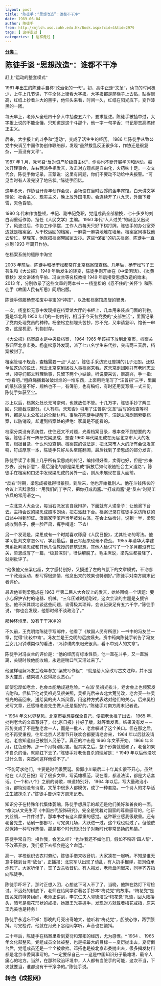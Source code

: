```yaml
---
layout: post
title: "陈徒手：“思想改造”：谁都不干净"
date: 1989-06-04
author: 陈徒手
from: http://mjlsh.usc.cuhk.edu.hk/Book.aspx?cid=4&tid=2979
tags: [ 这样走过 ]
categories: [ 这样走过 ]
---
```


<div style="margin: 15px 10px 10px 0px;">
 <div>
  <span id="ctl00_ContentPlaceHolder1_chapter1_SubjectLabel" style="font-weight:bold;text-decoration:underline;">
   分类：
  </span>
 </div>
 <!--[if gte mso 9]><xml>
 <o:OfficeDocumentSettings>
  <o:AllowPNG/>
 </o:OfficeDocumentSettings>
</xml><![endif]-->
 <!--[if gte mso 9]><xml>
 <w:WordDocument>
  <w:View>Normal</w:View>
  <w:Zoom>0</w:Zoom>
  <w:TrackMoves/>
  <w:TrackFormatting/>
  <w:PunctuationKerning/>
  <w:ValidateAgainstSchemas/>
  <w:SaveIfXMLInvalid>false</w:SaveIfXMLInvalid>
  <w:IgnoreMixedContent>false</w:IgnoreMixedContent>
  <w:AlwaysShowPlaceholderText>false</w:AlwaysShowPlaceholderText>
  <w:DoNotPromoteQF/>
  <w:LidThemeOther>EN-US</w:LidThemeOther>
  <w:LidThemeAsian>JA</w:LidThemeAsian>
  <w:LidThemeComplexScript>X-NONE</w:LidThemeComplexScript>
  <w:Compatibility>
   <w:BreakWrappedTables/>
   <w:SnapToGridInCell/>
   <w:WrapTextWithPunct/>
   <w:UseAsianBreakRules/>
   <w:DontGrowAutofit/>
   <w:SplitPgBreakAndParaMark/>
   <w:EnableOpenTypeKerning/>
   <w:DontFlipMirrorIndents/>
   <w:OverrideTableStyleHps/>
   <w:UseFELayout/>
  </w:Compatibility>
  <m:mathPr>
   <m:mathFont m:val="Cambria Math"/>
   <m:brkBin m:val="before"/>
   <m:brkBinSub m:val="&#45;-"/>
   <m:smallFrac m:val="off"/>
   <m:dispDef/>
   <m:lMargin m:val="0"/>
   <m:rMargin m:val="0"/>
   <m:defJc m:val="centerGroup"/>
   <m:wrapIndent m:val="1440"/>
   <m:intLim m:val="subSup"/>
   <m:naryLim m:val="undOvr"/>
  </m:mathPr></w:WordDocument>
</xml><![endif]-->
 <!--[if gte mso 9]><xml>
 <w:LatentStyles DefLockedState="false" DefUnhideWhenUsed="true"
  DefSemiHidden="true" DefQFormat="false" DefPriority="99"
  LatentStyleCount="276">
  <w:LsdException Locked="false" Priority="0" SemiHidden="false"
   UnhideWhenUsed="false" QFormat="true" Name="Normal"/>
  <w:LsdException Locked="false" Priority="9" SemiHidden="false"
   UnhideWhenUsed="false" QFormat="true" Name="heading 1"/>
  <w:LsdException Locked="false" Priority="9" QFormat="true" Name="heading 2"/>
  <w:LsdException Locked="false" Priority="9" QFormat="true" Name="heading 3"/>
  <w:LsdException Locked="false" Priority="9" QFormat="true" Name="heading 4"/>
  <w:LsdException Locked="false" Priority="9" QFormat="true" Name="heading 5"/>
  <w:LsdException Locked="false" Priority="9" QFormat="true" Name="heading 6"/>
  <w:LsdException Locked="false" Priority="9" QFormat="true" Name="heading 7"/>
  <w:LsdException Locked="false" Priority="9" QFormat="true" Name="heading 8"/>
  <w:LsdException Locked="false" Priority="9" QFormat="true" Name="heading 9"/>
  <w:LsdException Locked="false" Priority="39" Name="toc 1"/>
  <w:LsdException Locked="false" Priority="39" Name="toc 2"/>
  <w:LsdException Locked="false" Priority="39" Name="toc 3"/>
  <w:LsdException Locked="false" Priority="39" Name="toc 4"/>
  <w:LsdException Locked="false" Priority="39" Name="toc 5"/>
  <w:LsdException Locked="false" Priority="39" Name="toc 6"/>
  <w:LsdException Locked="false" Priority="39" Name="toc 7"/>
  <w:LsdException Locked="false" Priority="39" Name="toc 8"/>
  <w:LsdException Locked="false" Priority="39" Name="toc 9"/>
  <w:LsdException Locked="false" Priority="35" QFormat="true" Name="caption"/>
  <w:LsdException Locked="false" Priority="10" SemiHidden="false"
   UnhideWhenUsed="false" QFormat="true" Name="Title"/>
  <w:LsdException Locked="false" Priority="0" Name="Default Paragraph Font"/>
  <w:LsdException Locked="false" Priority="11" SemiHidden="false"
   UnhideWhenUsed="false" QFormat="true" Name="Subtitle"/>
  <w:LsdException Locked="false" Priority="22" SemiHidden="false"
   UnhideWhenUsed="false" QFormat="true" Name="Strong"/>
  <w:LsdException Locked="false" Priority="20" SemiHidden="false"
   UnhideWhenUsed="false" QFormat="true" Name="Emphasis"/>
  <w:LsdException Locked="false" Priority="59" SemiHidden="false"
   UnhideWhenUsed="false" Name="Table Grid"/>
  <w:LsdException Locked="false" UnhideWhenUsed="false" Name="Placeholder Text"/>
  <w:LsdException Locked="false" Priority="1" SemiHidden="false"
   UnhideWhenUsed="false" QFormat="true" Name="No Spacing"/>
  <w:LsdException Locked="false" Priority="60" SemiHidden="false"
   UnhideWhenUsed="false" Name="Light Shading"/>
  <w:LsdException Locked="false" Priority="61" SemiHidden="false"
   UnhideWhenUsed="false" Name="Light List"/>
  <w:LsdException Locked="false" Priority="62" SemiHidden="false"
   UnhideWhenUsed="false" Name="Light Grid"/>
  <w:LsdException Locked="false" Priority="63" SemiHidden="false"
   UnhideWhenUsed="false" Name="Medium Shading 1"/>
  <w:LsdException Locked="false" Priority="64" SemiHidden="false"
   UnhideWhenUsed="false" Name="Medium Shading 2"/>
  <w:LsdException Locked="false" Priority="65" SemiHidden="false"
   UnhideWhenUsed="false" Name="Medium List 1"/>
  <w:LsdException Locked="false" Priority="66" SemiHidden="false"
   UnhideWhenUsed="false" Name="Medium List 2"/>
  <w:LsdException Locked="false" Priority="67" SemiHidden="false"
   UnhideWhenUsed="false" Name="Medium Grid 1"/>
  <w:LsdException Locked="false" Priority="68" SemiHidden="false"
   UnhideWhenUsed="false" Name="Medium Grid 2"/>
  <w:LsdException Locked="false" Priority="69" SemiHidden="false"
   UnhideWhenUsed="false" Name="Medium Grid 3"/>
  <w:LsdException Locked="false" Priority="70" SemiHidden="false"
   UnhideWhenUsed="false" Name="Dark List"/>
  <w:LsdException Locked="false" Priority="71" SemiHidden="false"
   UnhideWhenUsed="false" Name="Colorful Shading"/>
  <w:LsdException Locked="false" Priority="72" SemiHidden="false"
   UnhideWhenUsed="false" Name="Colorful List"/>
  <w:LsdException Locked="false" Priority="73" SemiHidden="false"
   UnhideWhenUsed="false" Name="Colorful Grid"/>
  <w:LsdException Locked="false" Priority="60" SemiHidden="false"
   UnhideWhenUsed="false" Name="Light Shading Accent 1"/>
  <w:LsdException Locked="false" Priority="61" SemiHidden="false"
   UnhideWhenUsed="false" Name="Light List Accent 1"/>
  <w:LsdException Locked="false" Priority="62" SemiHidden="false"
   UnhideWhenUsed="false" Name="Light Grid Accent 1"/>
  <w:LsdException Locked="false" Priority="63" SemiHidden="false"
   UnhideWhenUsed="false" Name="Medium Shading 1 Accent 1"/>
  <w:LsdException Locked="false" Priority="64" SemiHidden="false"
   UnhideWhenUsed="false" Name="Medium Shading 2 Accent 1"/>
  <w:LsdException Locked="false" Priority="65" SemiHidden="false"
   UnhideWhenUsed="false" Name="Medium List 1 Accent 1"/>
  <w:LsdException Locked="false" UnhideWhenUsed="false" Name="Revision"/>
  <w:LsdException Locked="false" Priority="34" SemiHidden="false"
   UnhideWhenUsed="false" QFormat="true" Name="List Paragraph"/>
  <w:LsdException Locked="false" Priority="29" SemiHidden="false"
   UnhideWhenUsed="false" QFormat="true" Name="Quote"/>
  <w:LsdException Locked="false" Priority="30" SemiHidden="false"
   UnhideWhenUsed="false" QFormat="true" Name="Intense Quote"/>
  <w:LsdException Locked="false" Priority="66" SemiHidden="false"
   UnhideWhenUsed="false" Name="Medium List 2 Accent 1"/>
  <w:LsdException Locked="false" Priority="67" SemiHidden="false"
   UnhideWhenUsed="false" Name="Medium Grid 1 Accent 1"/>
  <w:LsdException Locked="false" Priority="68" SemiHidden="false"
   UnhideWhenUsed="false" Name="Medium Grid 2 Accent 1"/>
  <w:LsdException Locked="false" Priority="69" SemiHidden="false"
   UnhideWhenUsed="false" Name="Medium Grid 3 Accent 1"/>
  <w:LsdException Locked="false" Priority="70" SemiHidden="false"
   UnhideWhenUsed="false" Name="Dark List Accent 1"/>
  <w:LsdException Locked="false" Priority="71" SemiHidden="false"
   UnhideWhenUsed="false" Name="Colorful Shading Accent 1"/>
  <w:LsdException Locked="false" Priority="72" SemiHidden="false"
   UnhideWhenUsed="false" Name="Colorful List Accent 1"/>
  <w:LsdException Locked="false" Priority="73" SemiHidden="false"
   UnhideWhenUsed="false" Name="Colorful Grid Accent 1"/>
  <w:LsdException Locked="false" Priority="60" SemiHidden="false"
   UnhideWhenUsed="false" Name="Light Shading Accent 2"/>
  <w:LsdException Locked="false" Priority="61" SemiHidden="false"
   UnhideWhenUsed="false" Name="Light List Accent 2"/>
  <w:LsdException Locked="false" Priority="62" SemiHidden="false"
   UnhideWhenUsed="false" Name="Light Grid Accent 2"/>
  <w:LsdException Locked="false" Priority="63" SemiHidden="false"
   UnhideWhenUsed="false" Name="Medium Shading 1 Accent 2"/>
  <w:LsdException Locked="false" Priority="64" SemiHidden="false"
   UnhideWhenUsed="false" Name="Medium Shading 2 Accent 2"/>
  <w:LsdException Locked="false" Priority="65" SemiHidden="false"
   UnhideWhenUsed="false" Name="Medium List 1 Accent 2"/>
  <w:LsdException Locked="false" Priority="66" SemiHidden="false"
   UnhideWhenUsed="false" Name="Medium List 2 Accent 2"/>
  <w:LsdException Locked="false" Priority="67" SemiHidden="false"
   UnhideWhenUsed="false" Name="Medium Grid 1 Accent 2"/>
  <w:LsdException Locked="false" Priority="68" SemiHidden="false"
   UnhideWhenUsed="false" Name="Medium Grid 2 Accent 2"/>
  <w:LsdException Locked="false" Priority="69" SemiHidden="false"
   UnhideWhenUsed="false" Name="Medium Grid 3 Accent 2"/>
  <w:LsdException Locked="false" Priority="70" SemiHidden="false"
   UnhideWhenUsed="false" Name="Dark List Accent 2"/>
  <w:LsdException Locked="false" Priority="71" SemiHidden="false"
   UnhideWhenUsed="false" Name="Colorful Shading Accent 2"/>
  <w:LsdException Locked="false" Priority="72" SemiHidden="false"
   UnhideWhenUsed="false" Name="Colorful List Accent 2"/>
  <w:LsdException Locked="false" Priority="73" SemiHidden="false"
   UnhideWhenUsed="false" Name="Colorful Grid Accent 2"/>
  <w:LsdException Locked="false" Priority="60" SemiHidden="false"
   UnhideWhenUsed="false" Name="Light Shading Accent 3"/>
  <w:LsdException Locked="false" Priority="61" SemiHidden="false"
   UnhideWhenUsed="false" Name="Light List Accent 3"/>
  <w:LsdException Locked="false" Priority="62" SemiHidden="false"
   UnhideWhenUsed="false" Name="Light Grid Accent 3"/>
  <w:LsdException Locked="false" Priority="63" SemiHidden="false"
   UnhideWhenUsed="false" Name="Medium Shading 1 Accent 3"/>
  <w:LsdException Locked="false" Priority="64" SemiHidden="false"
   UnhideWhenUsed="false" Name="Medium Shading 2 Accent 3"/>
  <w:LsdException Locked="false" Priority="65" SemiHidden="false"
   UnhideWhenUsed="false" Name="Medium List 1 Accent 3"/>
  <w:LsdException Locked="false" Priority="66" SemiHidden="false"
   UnhideWhenUsed="false" Name="Medium List 2 Accent 3"/>
  <w:LsdException Locked="false" Priority="67" SemiHidden="false"
   UnhideWhenUsed="false" Name="Medium Grid 1 Accent 3"/>
  <w:LsdException Locked="false" Priority="68" SemiHidden="false"
   UnhideWhenUsed="false" Name="Medium Grid 2 Accent 3"/>
  <w:LsdException Locked="false" Priority="69" SemiHidden="false"
   UnhideWhenUsed="false" Name="Medium Grid 3 Accent 3"/>
  <w:LsdException Locked="false" Priority="70" SemiHidden="false"
   UnhideWhenUsed="false" Name="Dark List Accent 3"/>
  <w:LsdException Locked="false" Priority="71" SemiHidden="false"
   UnhideWhenUsed="false" Name="Colorful Shading Accent 3"/>
  <w:LsdException Locked="false" Priority="72" SemiHidden="false"
   UnhideWhenUsed="false" Name="Colorful List Accent 3"/>
  <w:LsdException Locked="false" Priority="73" SemiHidden="false"
   UnhideWhenUsed="false" Name="Colorful Grid Accent 3"/>
  <w:LsdException Locked="false" Priority="60" SemiHidden="false"
   UnhideWhenUsed="false" Name="Light Shading Accent 4"/>
  <w:LsdException Locked="false" Priority="61" SemiHidden="false"
   UnhideWhenUsed="false" Name="Light List Accent 4"/>
  <w:LsdException Locked="false" Priority="62" SemiHidden="false"
   UnhideWhenUsed="false" Name="Light Grid Accent 4"/>
  <w:LsdException Locked="false" Priority="63" SemiHidden="false"
   UnhideWhenUsed="false" Name="Medium Shading 1 Accent 4"/>
  <w:LsdException Locked="false" Priority="64" SemiHidden="false"
   UnhideWhenUsed="false" Name="Medium Shading 2 Accent 4"/>
  <w:LsdException Locked="false" Priority="65" SemiHidden="false"
   UnhideWhenUsed="false" Name="Medium List 1 Accent 4"/>
  <w:LsdException Locked="false" Priority="66" SemiHidden="false"
   UnhideWhenUsed="false" Name="Medium List 2 Accent 4"/>
  <w:LsdException Locked="false" Priority="67" SemiHidden="false"
   UnhideWhenUsed="false" Name="Medium Grid 1 Accent 4"/>
  <w:LsdException Locked="false" Priority="68" SemiHidden="false"
   UnhideWhenUsed="false" Name="Medium Grid 2 Accent 4"/>
  <w:LsdException Locked="false" Priority="69" SemiHidden="false"
   UnhideWhenUsed="false" Name="Medium Grid 3 Accent 4"/>
  <w:LsdException Locked="false" Priority="70" SemiHidden="false"
   UnhideWhenUsed="false" Name="Dark List Accent 4"/>
  <w:LsdException Locked="false" Priority="71" SemiHidden="false"
   UnhideWhenUsed="false" Name="Colorful Shading Accent 4"/>
  <w:LsdException Locked="false" Priority="72" SemiHidden="false"
   UnhideWhenUsed="false" Name="Colorful List Accent 4"/>
  <w:LsdException Locked="false" Priority="73" SemiHidden="false"
   UnhideWhenUsed="false" Name="Colorful Grid Accent 4"/>
  <w:LsdException Locked="false" Priority="60" SemiHidden="false"
   UnhideWhenUsed="false" Name="Light Shading Accent 5"/>
  <w:LsdException Locked="false" Priority="61" SemiHidden="false"
   UnhideWhenUsed="false" Name="Light List Accent 5"/>
  <w:LsdException Locked="false" Priority="62" SemiHidden="false"
   UnhideWhenUsed="false" Name="Light Grid Accent 5"/>
  <w:LsdException Locked="false" Priority="63" SemiHidden="false"
   UnhideWhenUsed="false" Name="Medium Shading 1 Accent 5"/>
  <w:LsdException Locked="false" Priority="64" SemiHidden="false"
   UnhideWhenUsed="false" Name="Medium Shading 2 Accent 5"/>
  <w:LsdException Locked="false" Priority="65" SemiHidden="false"
   UnhideWhenUsed="false" Name="Medium List 1 Accent 5"/>
  <w:LsdException Locked="false" Priority="66" SemiHidden="false"
   UnhideWhenUsed="false" Name="Medium List 2 Accent 5"/>
  <w:LsdException Locked="false" Priority="67" SemiHidden="false"
   UnhideWhenUsed="false" Name="Medium Grid 1 Accent 5"/>
  <w:LsdException Locked="false" Priority="68" SemiHidden="false"
   UnhideWhenUsed="false" Name="Medium Grid 2 Accent 5"/>
  <w:LsdException Locked="false" Priority="69" SemiHidden="false"
   UnhideWhenUsed="false" Name="Medium Grid 3 Accent 5"/>
  <w:LsdException Locked="false" Priority="70" SemiHidden="false"
   UnhideWhenUsed="false" Name="Dark List Accent 5"/>
  <w:LsdException Locked="false" Priority="71" SemiHidden="false"
   UnhideWhenUsed="false" Name="Colorful Shading Accent 5"/>
  <w:LsdException Locked="false" Priority="72" SemiHidden="false"
   UnhideWhenUsed="false" Name="Colorful List Accent 5"/>
  <w:LsdException Locked="false" Priority="73" SemiHidden="false"
   UnhideWhenUsed="false" Name="Colorful Grid Accent 5"/>
  <w:LsdException Locked="false" Priority="60" SemiHidden="false"
   UnhideWhenUsed="false" Name="Light Shading Accent 6"/>
  <w:LsdException Locked="false" Priority="61" SemiHidden="false"
   UnhideWhenUsed="false" Name="Light List Accent 6"/>
  <w:LsdException Locked="false" Priority="62" SemiHidden="false"
   UnhideWhenUsed="false" Name="Light Grid Accent 6"/>
  <w:LsdException Locked="false" Priority="63" SemiHidden="false"
   UnhideWhenUsed="false" Name="Medium Shading 1 Accent 6"/>
  <w:LsdException Locked="false" Priority="64" SemiHidden="false"
   UnhideWhenUsed="false" Name="Medium Shading 2 Accent 6"/>
  <w:LsdException Locked="false" Priority="65" SemiHidden="false"
   UnhideWhenUsed="false" Name="Medium List 1 Accent 6"/>
  <w:LsdException Locked="false" Priority="66" SemiHidden="false"
   UnhideWhenUsed="false" Name="Medium List 2 Accent 6"/>
  <w:LsdException Locked="false" Priority="67" SemiHidden="false"
   UnhideWhenUsed="false" Name="Medium Grid 1 Accent 6"/>
  <w:LsdException Locked="false" Priority="68" SemiHidden="false"
   UnhideWhenUsed="false" Name="Medium Grid 2 Accent 6"/>
  <w:LsdException Locked="false" Priority="69" SemiHidden="false"
   UnhideWhenUsed="false" Name="Medium Grid 3 Accent 6"/>
  <w:LsdException Locked="false" Priority="70" SemiHidden="false"
   UnhideWhenUsed="false" Name="Dark List Accent 6"/>
  <w:LsdException Locked="false" Priority="71" SemiHidden="false"
   UnhideWhenUsed="false" Name="Colorful Shading Accent 6"/>
  <w:LsdException Locked="false" Priority="72" SemiHidden="false"
   UnhideWhenUsed="false" Name="Colorful List Accent 6"/>
  <w:LsdException Locked="false" Priority="73" SemiHidden="false"
   UnhideWhenUsed="false" Name="Colorful Grid Accent 6"/>
  <w:LsdException Locked="false" Priority="19" SemiHidden="false"
   UnhideWhenUsed="false" QFormat="true" Name="Subtle Emphasis"/>
  <w:LsdException Locked="false" Priority="21" SemiHidden="false"
   UnhideWhenUsed="false" QFormat="true" Name="Intense Emphasis"/>
  <w:LsdException Locked="false" Priority="31" SemiHidden="false"
   UnhideWhenUsed="false" QFormat="true" Name="Subtle Reference"/>
  <w:LsdException Locked="false" Priority="32" SemiHidden="false"
   UnhideWhenUsed="false" QFormat="true" Name="Intense Reference"/>
  <w:LsdException Locked="false" Priority="33" SemiHidden="false"
   UnhideWhenUsed="false" QFormat="true" Name="Book Title"/>
  <w:LsdException Locked="false" Priority="37" Name="Bibliography"/>
  <w:LsdException Locked="false" Priority="39" QFormat="true" Name="TOC Heading"/>
 </w:LatentStyles>
</xml><![endif]-->
 <!--[if gte mso 10]>
<style>
 /* Style Definitions */
table.MsoNormalTable
	{mso-style-name:"Table Normal";
	mso-tstyle-rowband-size:0;
	mso-tstyle-colband-size:0;
	mso-style-noshow:yes;
	mso-style-priority:99;
	mso-style-parent:"";
	mso-padding-alt:0in 5.4pt 0in 5.4pt;
	mso-para-margin:0in;
	mso-para-margin-bottom:.0001pt;
	mso-pagination:widow-orphan;
	font-size:10.0pt;
	font-family:"Times New Roman";}
</style>
<![endif]-->
 <!--StartFragment-->
 <p class="MsoNormal">
  <o:p>
   <b>
    <font size="5">
    </font>
   </b>
  </o:p>
 </p>
 <p class="MsoNormal">
  <font size="5">
   <b>
   </b>
   <b>
    <span lang="ZH-CN" style="font-family: 宋体;">
     陈徒手谈
    </span>
   </b>
   <b>
    <span lang="ZH-CN" style="font-family: 宋体;">
     “思想改造”：谁都不干净
    </span>
   </b>
  </font>
 </p>
 <p class="MsoNormal">
  <span style="font-family: 宋体;">
   赶上“运动的整套模式”
  </span>
 </p>
 <p class="MsoNormal">
  <o:p>
  </o:p>
 </p>
 <p class="MsoNormal">
  1961
  <span lang="ZH-CN" style='font-family:宋体;mso-ascii-font-family:
"Times New Roman"'>
   年出生的陈徒手自称“政治化的一代”。初、高中正逢“文革”，读书的时间极少，上午上几节课，下午全体上街看大字报。大字报都是爬梯子上去贴，贴得很高，红纸上抄着斗大的黑字，他仰头来看，时间一久，红纸在阳光底下，变作漆黑的一团。
  </span>
  <o:p>
  </o:p>
 </p>
 <p class="MsoNormal">
  <span lang="ZH-CN" style='font-family:宋体;mso-ascii-font-family:
"Times New Roman"'>
   每天早上，老师从全班四十多人中抽查五六个，要求复述。陈徒手被抽中过，大字报上说的不能全懂，只知道是这个斗那个，他一字一句学舌：书记廖志高搞修正主义。
  </span>
  <o:p>
  </o:p>
 </p>
 <p class="MsoNormal">
  <span lang="ZH-CN" style='font-family:宋体;mso-ascii-font-family:
"Times New Roman"'>
   后来，大字报上的斗争和“运动”，变成了活生生的经历。
  </span>
  1986
  <span lang="ZH-CN" style='font-family:宋体;mso-ascii-font-family:"Times New Roman"'>
   年陈徒手从致公党中央调至中国作协创作联络部，发现“虽然拨乱反正很多年，作协还是很复杂，一直没有太平”。
  </span>
  <o:p>
  </o:p>
 </p>
 <p class="MsoNormal">
  1987
  <span lang="ZH-CN" style='font-family:宋体;mso-ascii-font-family:
"Times New Roman"'>
   年
  </span>
  1
  <span lang="ZH-CN" style='font-family:宋体;mso-ascii-font-family:
"Times New Roman"'>
   月，党号召“反对资产阶级自由化”，作协也不断开展学习和运动。每次开理事会，左右两派争相发言，攻击对方观点是自由化，火药味十足。一次文代会，陈徒手做记录，王蒙说：这里有问题，你们不要动不动给中央报警。“可见当时有人没完没了地告状。”陈徒手回忆。
  </span>
  <o:p>
  </o:p>
 </p>
 <p class="MsoNormal">
  <span lang="ZH-CN" style='font-family:宋体;mso-ascii-font-family:
"Times New Roman"'>
   这年冬天，作协召开青年创作会议，会场设在当时西郊的金丰宾馆。白天讲文学理论：社会主义、现实主义，晚上放外国电影。会连续开了八九天，外面下着雪，天色昏暗。
  </span>
  <o:p>
  </o:p>
 </p>
 <p class="MsoNormal">
  1980
  <span lang="ZH-CN" style='font-family:宋体;mso-ascii-font-family:
"Times New Roman"'>
   年代末作协整顿，书记、副书记免职，党组成员全部撤换，七十多岁的刘白羽重返作协，担任《人民文学》主编。
  </span>
  1950
  <span lang="ZH-CN" style='font-family:宋体;mso-ascii-font-family:"Times New Roman"'>
   年代“人人过关”的局面又出现了，风波过后，作协工作停摆，工作人员每天只好下棋打牌。陈徒手的办公室旁边就是档案室，从干校运回的档案，一麻袋一麻袋地堆在墙角。档案室同事找他去帮忙，整理完，他就把档案带回家去抄。这些“保密”的机关档案，陈徒手一直抄到
  </span>
  1993
  <span lang="ZH-CN" style='font-family:宋体;mso-ascii-font-family:"Times New Roman"'>
   年离开作协。
  </span>
  <o:p>
  </o:p>
 </p>
 <p class="MsoNormal">
  <span lang="ZH-CN" style='font-family:宋体;mso-ascii-font-family:
"Times New Roman"'>
   在档案系统的缝隙中淘宝
  </span>
  <o:p>
  </o:p>
 </p>
 <p class="MsoNormal">
  2003
  <span lang="ZH-CN" style='font-family:宋体;mso-ascii-font-family:
"Times New Roman"'>
   年前后，陈徒手和杨奎松都常在北京档案馆查档。几年后，杨奎松写了王芸生和《大公报》
  </span>
  1949
  <span lang="ZH-CN" style='font-family:宋体;mso-ascii-font-family:"Times New Roman"'>
   年后发生的转变，陈徒手则开始在《中堂闲话》、《炎黄春秋》发文讲述俞平伯、冯友兰等名校教授
  </span>
  1949
  <span lang="ZH-CN" style='font-family:宋体;mso-ascii-font-family:"Times New Roman"'>
   年后接受思想改造的始末。
  </span>
  2013
  <span lang="ZH-CN" style='font-family:宋体;mso-ascii-font-family:"Times New Roman"'>
   年，分别收录了这些文章的两本书－－杨奎松的《忍不住的“关怀”》和陈徒手《故国人民有所思》同期出版。
  </span>
  <o:p>
  </o:p>
 </p>
 <p class="MsoNormal">
  <span lang="ZH-CN" style='font-family:宋体;mso-ascii-font-family:
"Times New Roman"'>
   陈徒手佩服杨奎松废中寻宝的“神技”，以及和档案馆周旋的智勇。
  </span>
  <o:p>
  </o:p>
 </p>
 <p class="MsoNormal">
  <span lang="ZH-CN" style='font-family:宋体;mso-ascii-font-family:
"Times New Roman"'>
   一次，杨奎松无意中发现摆在档案馆大厅的书柜上，几本用来装点门面的刊物，竟是华北局
  </span>
  1950
  <span lang="ZH-CN" style='font-family:宋体;mso-ascii-font-family:"Times New Roman"'>
   年代的一份内刊，相当于今天各党委的“支部生活”，里面记录了党内处理党员的种种。杨奎松立刻埋头苦抄，抄不完，又申请复印，馆长一审查，这是机密，刊物封存。
  </span>
  <o:p>
  </o:p>
 </p>
 <p class="MsoNormal">
  <span lang="ZH-CN" style='font-family:宋体;mso-ascii-font-family:
"Times New Roman"'>
   《大公报》档案原本是中央级档案，
  </span>
  1964-1965
  <span lang="ZH-CN" style='font-family:宋体;mso-ascii-font-family:"Times New Roman"'>
   年该报下放到北京市，档案关系归至北京市委。杨奎松意外发现，派了七八名学生来代抄，突击两三天后，档案被封了。
  </span>
  <o:p>
  </o:p>
 </p>
 <p class="MsoNormal">
  <span lang="ZH-CN" style='font-family:宋体;mso-ascii-font-family:
"Times New Roman"'>
   档案管理不规范，查档需要一点“人品”。陈徒手采访完汪曾祺的儿子汪朗，还缺单位这边的说法，想去北京京剧团找人事档案来看。这天京剧团刚好有老同志去世，领导们都去料理后事，只留下两个小姑娘，听说要采访，很高兴，手一指：“你看吧。”粗麻绳捆着破破烂烂的一堆东西，上面用毛笔写了“汪曾祺”三字，里面的纸张质量不好，规格也不一，有簿册，也有稿纸，有时还用复写纸一式三份，陈徒手如获至宝。
  </span>
  <o:p>
  </o:p>
 </p>
 <p class="MsoNormal">
  <span lang="ZH-CN" style='font-family:宋体;mso-ascii-font-family:
"Times New Roman"'>
   抄上以后，档案处处长无可奈何，也就放任不管。十几万字，陈徒手抄了两三回，只能截取部分。《人有病，天知否》引用了汪曾祺“文革”后写的检查等材料，都是从未公布过的全新材料。事后在陈徒手提醒下，汪朗去京剧团索要档案，以防销毁，却遭到档案处的拒绝：家属是不能看的。
  </span>
  <o:p>
  </o:p>
 </p>
 <p class="MsoNormal">
  <span lang="ZH-CN" style='font-family:宋体;mso-ascii-font-family:
"Times New Roman"'>
   档案分类没有系统性，往往还文不对题，光看档案目录，根本查不到想要的内容。陈徒手有一阵研究梁思成，想查
  </span>
  1960
  <span lang="ZH-CN" style='font-family:宋体;mso-ascii-font-family:"Times New Roman"'>
   年代梁思成在历届北京市人大的发言，根据目录，什么也没查到。档案馆的做法是：把北京市人大的所有会议发言稿，钉成厚厚一本，陈徒手只好从头至尾翻阅，最后找到了梁思成的部分发言。
  </span>
  <o:p>
  </o:p>
 </p>
 <p class="MsoNormal">
  <span lang="ZH-CN" style='font-family:宋体;mso-ascii-font-family:
"Times New Roman"'>
   陈徒手读了市面上几乎所有梁思成的传记，编排得好看，卖得也好，但是“抄来抄去，没有新意”，最后强化的都是梁思成“解放后如何跟随社会主义道路”。陈徒手在档案和口述中发现梁思成的另外一面，则从未展现在世人面前。
  </span>
  <o:p>
  </o:p>
 </p>
 <p class="MsoNormal">
  <span lang="ZH-CN" style='font-family:宋体;mso-ascii-font-family:
"Times New Roman"'>
   “反右”时期，梁思成被批得很狼狈，到后来，他也开始批别人。他在斗钱伟长的会议上言辞激烈：“用我们的丁字尺，把你打成肉酱。”“打成肉酱”是“反右”时期工农兵的常用语之一。
  </span>
  <o:p>
  </o:p>
 </p>
 <p class="MsoNormal">
  <span lang="ZH-CN" style='font-family:宋体;mso-ascii-font-family:
"Times New Roman"'>
   一次北京人大会议，每当右派发言自我辩护，下面就有人递条子：让他滚下台去。主持会议的梁思成照本朗读，把右派赶下台。档案记录在陈徒手采访所获的口述中得到印证。漫画家李滨声当年被划右派，在会上做检讨，说到一半，梁思成收到条子，便一脸严肃，挥手喝道：下去！
  </span>
  <o:p>
  </o:p>
 </p>
 <p class="MsoNormal">
  <span lang="ZH-CN" style='font-family:宋体;mso-ascii-font-family:
"Times New Roman"'>
   另一个发现是，梁思成有一个时期喜欢琢磨《人民日报》，尤其社论的写法。他学习批判文章怎么写，学到最后，自己写起来也毫不费劲。
  </span>
  1955
  <span lang="ZH-CN" style='font-family:宋体;mso-ascii-font-family:"Times New Roman"'>
   年清华大学建筑系批判梁思成和其他几位教授的建筑思想，其他人检讨写了一个多月都没有过关，梁思成写了一篇，“极其深刻”，很快解脱了。毛主席说，梁先生都投降了，就别批评了。
  </span>
  <o:p>
  </o:p>
 </p>
 <p class="MsoNormal">
  <span lang="ZH-CN" style='font-family:宋体;mso-ascii-font-family:
"Times New Roman"'>
   “他像他父亲梁启超，文字感特别好，又摸透了左的气氛下的文章模式，不论哪一个政治运动，都写得很煽情，他念出来的效果也特别好。”陈徒手对南方周末记者评价。
  </span>
  <o:p>
  </o:p>
 </p>
 <p class="MsoNormal">
  <span lang="ZH-CN" style='font-family:宋体;mso-ascii-font-family:
"Times New Roman"'>
   最近他查到梁思成在
  </span>
  1963
  <span lang="ZH-CN" style='font-family:
宋体;mso-ascii-font-family:"Times New Roman"'>
   年第二届人大会议上的发言，始终围绕一个话题：要小心保护农村的电器、机械。“三年困难时期刚过，这次会议的主题是支援农业。他不厌其烦地谈这些问题，谈得极其琐碎，会议记录足有五六千字，”陈徒手说，“你也会发现，他那时候不谈政治了。”
  </span>
  <o:p>
  </o:p>
 </p>
 <p class="MsoNormal">
  <span lang="ZH-CN" style='font-family:宋体;mso-ascii-font-family:
"Times New Roman"'>
   那种环境里，没有干干净净的
  </span>
  <o:p>
  </o:p>
 </p>
 <p class="MsoNormal">
  <span lang="ZH-CN" style='font-family:宋体;mso-ascii-font-family:
"Times New Roman"'>
   不久前，王克明给陈徒手写邮件，他看了《故国人民有所思》一书中的冯友兰一章，觉得“比较中肯”。冯友兰是王克明的远房姨夫。资中筠向陈徒手转告了冯友兰女儿冯钟璞类似的看法，“冯钟璞向来眼光很高，看不中别人的文章”。
  </span>
  <o:p>
  </o:p>
 </p>
 <p class="MsoNormal">
  <span lang="ZH-CN" style='font-family:宋体;mso-ascii-font-family:
"Times New Roman"'>
   陈徒手对冯友兰的评价是：“他的经历有标本性质，他一直在斗争，又一直游离，关键时候他能收缩，永远是喘口气又活过来了。”
  </span>
  <o:p>
  </o:p>
 </p>
 <p class="MsoNormal">
  <span lang="ZH-CN" style='font-family:宋体;mso-ascii-font-family:
"Times New Roman"'>
   他这样理解冯友兰晚年参加“梁效写作组”：“就是给人家改写古文注释，并不是多大罪恶，结果被人说得那么恶心。”
  </span>
  <o:p>
  </o:p>
 </p>
 <p class="MsoNormal">
  <span lang="ZH-CN" style='font-family:宋体;mso-ascii-font-family:
"Times New Roman"'>
   即使忠厚如老舍，也会本能地规避危险。“‘右派’吴祖光挨斗，老舍会上也频繁发言附和。但私下他对吴祖光又很关照，吴祖光后来去北大荒劳改，老舍买一些吴祖光的画回来，送给吴的夫人新凤霞，用这种方式表达对他们的关心。后来吴祖光写文章，还感慨老舍先生做人还是挺好的。”陈徒手对南方周末记者说。
  </span>
  <o:p>
  </o:p>
 </p>
 <p class="MsoNormal">
  <span lang="ZH-CN" style='font-family:宋体;mso-ascii-font-family:
"Times New Roman"'>
   “
  </span>
  1964
  <span lang="ZH-CN" style='font-family:宋体;
mso-ascii-font-family:"Times New Roman"'>
   年文化界整风，北京市委想要保全自己，便把老舍推了出去。
  </span>
  1965
  <span lang="ZH-CN" style='font-family:宋体;mso-ascii-font-family:"Times New Roman"'>
   年，批判老舍的文章写好了，《北京日报》排好了版，就等着发表。结果没有发－－形势变成了不是整老舍一人，而是一批人，老舍躲过了这个关口。但在那之后，他不再受重视，往年北京人艺春节开联欢会都要请老舍来，
  </span>
  1964
  <span lang="ZH-CN" style='font-family:宋体;mso-ascii-font-family:"Times New Roman"'>
   年以后就没请他。老舍知道自己被划入另册了。真正的冲击是
  </span>
  1966
  <span lang="ZH-CN" style='font-family:宋体;mso-ascii-font-family:"Times New Roman"'>
   年文革开始。
  </span>
  1966
  <span lang="ZH-CN" style='font-family:宋体;mso-ascii-font-family:"Times New Roman"'>
   年
  </span>
  8
  <span lang="ZH-CN" style='font-family:宋体;mso-ascii-font-family:"Times New Roman"'>
   月，红色恐怖，那一个月特别厉害。但其实之后，整个形势就缓和了。老舍如果不自杀的话，就能扛下去了。”陈徒手对老舍自杀的理解是：“
  </span>
  1949
  <span lang="ZH-CN" style='font-family:宋体;mso-ascii-font-family:"Times New Roman"'>
   年以后他没吃过什么苦，突然间这样他受不了。”
  </span>
  <o:p>
  </o:p>
 </p>
 <p class="MsoNormal">
  <span lang="ZH-CN" style='font-family:宋体;mso-ascii-font-family:
"Times New Roman"'>
   “不能苛求他们，主要是时代很荒诞。像郭小川最后二十年其实很不开心，虽然他在《人民日报》写了很多文章，写英雄模范，现在看，都没法读，都是大话套话。《一个和八个》之前的诗歌，味道特别好，
  </span>
  1964
  <span lang="ZH-CN" style='font-family:宋体;mso-ascii-font-family:"Times New Roman"'>
   年以后，写大量政治小诗，都特别没有诗意，文革中很多人都模仿，成了一种套路。一个诗人的才华活生生被抹杀了。”陈徒手告诉南方周末记者。
  </span>
  <o:p>
  </o:p>
 </p>
 <p class="MsoNormal">
  <span lang="ZH-CN" style='font-family:宋体;mso-ascii-font-family:
"Times New Roman"'>
   知识分子在特殊年代集体萎缩，陈徒手想展示的却还是他们美好和善良的一面。“像沈从文先生写《中国古代服饰研究》，完全是凭着对国家的尊重感写的。他研究丝绸，一件件过手，那本书才有这么厚重的感觉。这种职业感我很敬重。还有老舍先生，话剧一部部写，写完演几场，大跃进一过，这个戏也就过了。但他依然保持一种写作热情，那是那个时代知识分子对新时代非常昂扬的热情。”
  </span>
  <o:p>
  </o:p>
 </p>
 <p class="MsoNormal">
  <span lang="ZH-CN" style='font-family:宋体;mso-ascii-font-family:
"Times New Roman"'>
   陈徒手常自问：换作我，会怎么样？“也许我还不如他们，假如不粉碎‘四人帮’，不改革开放，我们接下去都会是这个命运。”
  </span>
  <o:p>
  </o:p>
 </p>
 <p class="MsoNormal">
  <span lang="ZH-CN" style='font-family:宋体;mso-ascii-font-family:
"Times New Roman"'>
   高一，学校组织去农村劳动，陈徒手借来收音机，大家凑在一起听。不知是谁无意中拨到台湾“敌台”，正播报：北京军队出现了动乱，有人扔手榴弹，把刘伯承炸死了。大家听傻了，忘了去关收音机。有人揭发，老师盘问起来，同学齐齐指向陈徒手。
  </span>
  <o:p>
  </o:p>
 </p>
 <p class="MsoNormal">
  <span lang="ZH-CN" style='font-family:宋体;mso-ascii-font-family:
"Times New Roman"'>
   陈徒手吓坏了，那时正想入团，心想这下可入不了了。当晚，他趴在路灯下写检讨。不远处的树底下，老师在给同学讲著名手抄本“梅花党”的故事。“梅花党”是国民党的特务组织，老师正讲到，李宗仁夫人郭德洁受“梅花党”派遣，回大陆接头，暗号是梅花形状的戒指，她跟王光美握手，发现对方就戴着梅花戒指，原来王光美也是特务！
  </span>
  <o:p>
  </o:p>
 </p>
 <p class="MsoNormal">
  <span lang="ZH-CN" style='font-family:宋体;mso-ascii-font-family:
"Times New Roman"'>
   陈徒手永远忘不掉：那晚的月亮出奇地大，他听着“梅花党”，胆战心惊，两手颤抖。写完检讨，他就在月光下念给同学听，声音也在颤抖。
  </span>
  <o:p>
  </o:p>
 </p>
 <p class="MsoNormal">
  <span lang="ZH-CN" style='font-family:宋体;mso-ascii-font-family:
"Times New Roman"'>
   三十年后，陈徒手在档案里看到夏衍和邓拓的经历，尤为感慨。“
  </span>
  1964
  <span lang="ZH-CN" style='font-family:宋体;mso-ascii-font-family:"Times New Roman"'>
   、
  </span>
  1965
  <span lang="ZH-CN" style='font-family:宋体;mso-ascii-font-family:"Times New Roman"'>
   年文化部整风，党组成员全体被整，也是把最大的目标－－夏衍抛出去，夏衍倒台后，党组成员还是一个个被收拾。邓拓也是被北京市委抛出去，很多揭发材料都是北京市委同事写的。“一定要保自己－－这是中国知识分子最难堪、最令人痛心的地方。当然，在那种政治环境中，人人都有当脏手的可能，这次不当，下次就要当，谁都没有干干净净的。”陈徒手说。
  </span>
  <o:p>
  </o:p>
 </p>
 <p class="MsoNormal">
  <o:p>
  </o:p>
 </p>
 <p class="MsoNormal">
  <span lang="ZH-CN" style='font-family:宋体;mso-ascii-font-family:
"Times New Roman"'>
   <b>
    <font size="4">
     转自《成报网》
    </font>
   </b>
  </span>
  <o:p>
  </o:p>
 </p>
 <!--EndFragment-->
</div>

